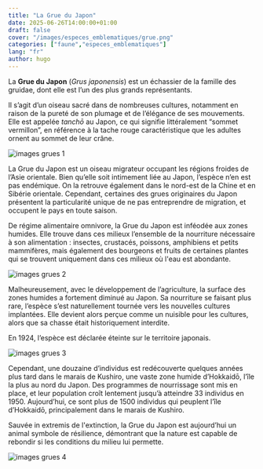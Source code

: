 ```yaml
---
title: "La Grue du Japon"
date: 2025-06-26T14:00:00+01:00
draft: false  
cover: "/images/especes_emblematiques/grue.png"
categories: ["faune","especes_emblematiques"]
lang: "fr"
author: hugo
---
```


La **Grue du Japon** (*Grus japonensis*) est un échassier de la famille des gruidae, dont elle est l’un des plus grands représentants. 

<!--more-->

Il s’agit d’un oiseau sacré dans de nombreuses cultures, notamment en raison de la pureté de son plumage et de l’élégance de ses mouvements. Elle est appelée *tanchō* au Japon, ce qui signifie littéralement “sommet vermillon”, en référence à la tache rouge caractéristique que les adultes ornent au sommet de leur crâne.

![images grues 1](/images/especes_emblematiques/grue_1.png)

La Grue du Japon est un oiseau migrateur occupant les régions froides de l’Asie orientale. Bien qu’elle soit intimement liée au Japon, l’espèce n’en est pas endémique. On la retrouve également dans le nord-est de la Chine et en Sibérie orientale. Cependant, certaines des grues originaires du Japon présentent la particularité unique de ne pas entreprendre de migration, et occupent le pays en toute saison.

De régime alimentaire omnivore, la Grue du Japon est inféodée aux zones humides. Elle trouve dans ces milieux l’ensemble de la nourriture nécessaire à son alimentation : insectes, crustacés, poissons, amphibiens et petits mammifères, mais également des bourgeons et fruits de certaines plantes qui se trouvent uniquement dans ces milieux où l'eau est abondante.

![images grues 2](/images/especes_emblematiques/grue_2.png)

Malheureusement, avec le développement de l’agriculture, la surface des zones humides a fortement diminué au Japon. Sa nourriture se faisant plus rare, l’espèce s’est naturellement  tournée vers les nouvelles cultures implantées. Elle devient alors perçue comme un nuisible pour les cultures, alors que sa chasse était historiquement interdite.

En 1924, l’espèce est déclarée éteinte sur le territoire japonais.

![images grues 3](/images/especes_emblematiques/grue_3.png)

Cependant, une douzaine d’individus est redécouverte quelques années plus tard dans le marais de Kushiro, une vaste zone humide d’Hokkaidō, l’île la plus au nord du Japon. Des programmes de nourrissage sont mis en place, et leur population croît lentement jusqu’à atteindre 33 individus en 1950. Aujourd’hui, ce sont plus de 1500 individus qui peuplent l’île d’Hokkaidō, principalement dans le marais de Kushiro.

Sauvée in extremis de l'extinction, la Grue du Japon est aujourd’hui un animal symbole de résilience, démontrant que la nature est capable de rebondir si les conditions du milieu lui permette.

![images grues 4](/images/especes_emblematiques/grue_4.png)


